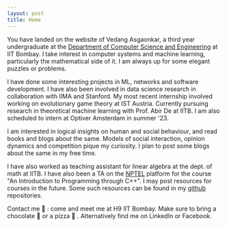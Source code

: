 ```yaml
---
layout: post
title: Home
---
```


You have landed on the website of Vedang Asgaonkar, a third year undergraduate at the [Department of Computer Science and Engineering](https://cse.iitb.ac.in) at IIT Bombay. I take interest in computer systems and machine learning, particularly the mathematical side of it. I am always up for some elegant puzzles or problems.

I have done some interesting projects in ML, networks and software development. I have also been involved in data science research in collaboration with IIMA and Stanford. My most recent internship involved working on evolutionary game theory at IST Austria. Currently pursuing research in theoretical machine learning with Prof. Abir De at IITB. I am also scheduled to intern at Optiver Amsterdam in summer '23. 

I am interested in logical insights on human and social behaviour, and read books and blogs about the same. Models of social interaction, opinion dynamics and competition pique my curiosity. I plan to post some blogs about the same in my free time.

I have also worked as teaching assistant for linear algebra at the dept. of math at IITB. I have also been a TA on the [NPTEL](https://nptel.ac.in/) platform for the course "An Introduction to Programming through C++". I may post resources for courses in the future. Some such resources can be found in my [github](https://github.com/VedangAsgaonkar) repositories.

Contact me 🔗 : come and meet me at H9 IIT Bombay. Make sure to bring a chocolate 🍫 or a pizza 🍕 . Alternatively find me on LinkedIn or Facebook. 
